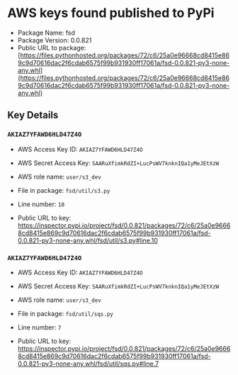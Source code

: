 # AWS keys found published to PyPi

* Package Name: fsd
* Package Version: 0.0.821
* Public URL to package: [https://files.pythonhosted.org/packages/72/c6/25a0e96668cd8415e869c9d70616dac2f6cdab6575f99b931930ff17061a/fsd-0.0.821-py3-none-any.whl](https://files.pythonhosted.org/packages/72/c6/25a0e96668cd8415e869c9d70616dac2f6cdab6575f99b931930ff17061a/fsd-0.0.821-py3-none-any.whl)

## Key Details

### `AKIAZ7YFAWD6HLD47Z4O`

* AWS Access Key ID: `AKIAZ7YFAWD6HLD47Z4O`
* AWS Secret Access Key: `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` 
* AWS role name: `user/s3_dev`
* File in package: `fsd/util/s3.py`
* Line number: `10`

* Public URL to key: https://inspector.pypi.io/project/fsd/0.0.821/packages/72/c6/25a0e96668cd8415e869c9d70616dac2f6cdab6575f99b931930ff17061a/fsd-0.0.821-py3-none-any.whl/fsd/util/s3.py#line.10



### `AKIAZ7YFAWD6HLD47Z4O`

* AWS Access Key ID: `AKIAZ7YFAWD6HLD47Z4O`
* AWS Secret Access Key: `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` 
* AWS role name: `user/s3_dev`
* File in package: `fsd/util/sqs.py`
* Line number: `7`

* Public URL to key: https://inspector.pypi.io/project/fsd/0.0.821/packages/72/c6/25a0e96668cd8415e869c9d70616dac2f6cdab6575f99b931930ff17061a/fsd-0.0.821-py3-none-any.whl/fsd/util/sqs.py#line.7


